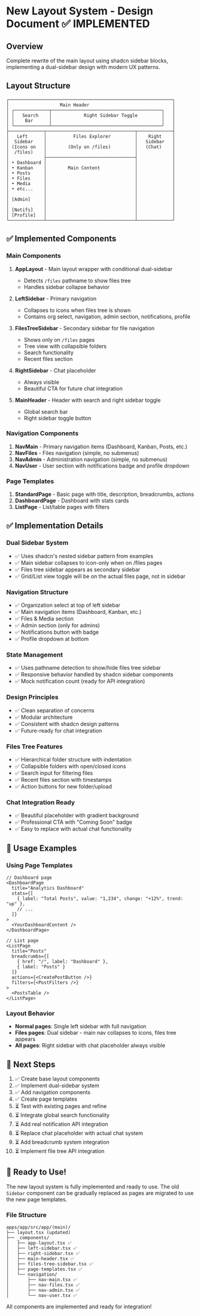 # New Layout System - Design Document ✅ IMPLEMENTED

## Overview
Complete rewrite of the main layout using shadcn sidebar blocks, implementing a dual-sidebar design with modern UX patterns.

## Layout Structure

```
┌─────────────────────────────────────────────────────────────┐
│                   Main Header                               │
│ ┌─────────────┬─────────────────────────────────────────┐   │
│ │   Search    │            Right Sidebar Toggle         │   │
│ │    Bar      │                                         │   │
│ └─────────────┴─────────────────────────────────────────┘   │
├─────────────┬─────────────────────────────────┬─────────────┤
│   Left      │          Files Explorer         │    Right    │
│  Sidebar    │                                 │   Sidebar   │
│ (Icons on   │        (Only on /files)         │   (Chat)    │
│  /files)    │                                 │             │
│             ├─────────────────────────────────┤             │
│ • Dashboard │                                 │             │
│ • Kanban    │        Main Content             │             │
│ • Posts     │                                 │             │
│ • Files     │                                 │             │
│ • Media     │                                 │             │
│ • etc...    │                                 │             │
│             │                                 │             │
│ [Admin]     │                                 │             │
│             │                                 │             │
│ [Notifs]    │                                 │             │
│ [Profile]   │                                 │             │
└─────────────┴─────────────────────────────────┴─────────────┘
```

## ✅ Implemented Components

### Main Components
1. **AppLayout** - Main layout wrapper with conditional dual-sidebar
   - Detects `/files` pathname to show files tree
   - Handles sidebar collapse behavior
   
2. **LeftSidebar** - Primary navigation 
   - Collapses to icons when files tree is shown
   - Contains org select, navigation, admin section, notifications, profile
   
3. **FilesTreeSidebar** - Secondary sidebar for file navigation 
   - Shows only on `/files` pages
   - Tree view with collapsible folders
   - Search functionality
   - Recent files section
   
4. **RightSidebar** - Chat placeholder 
   - Always visible
   - Beautiful CTA for future chat integration
   
5. **MainHeader** - Header with search and right sidebar toggle
   - Global search bar
   - Right sidebar toggle button

### Navigation Components
1. **NavMain** - Primary navigation items (Dashboard, Kanban, Posts, etc.)
2. **NavFiles** - Files navigation (simple, no submenus)
3. **NavAdmin** - Administration navigation (simple, no submenus)
4. **NavUser** - User section with notifications badge and profile dropdown

### Page Templates
1. **StandardPage** - Basic page with title, description, breadcrumbs, actions
2. **DashboardPage** - Dashboard with stats cards
3. **ListPage** - List/table pages with filters

## ✅ Implementation Details

### Dual Sidebar System
- ✅ Uses shadcn's nested sidebar pattern from examples
- ✅ Main sidebar collapses to icon-only when on /files pages
- ✅ Files tree sidebar appears as secondary sidebar
- ✅ Grid/List view toggle will be on the actual files page, not in sidebar

### Navigation Structure
- ✅ Organization select at top of left sidebar
- ✅ Main navigation items (Dashboard, Kanban, etc.)
- ✅ Files & Media section
- ✅ Admin section (only for admins)
- ✅ Notifications button with badge
- ✅ Profile dropdown at bottom

### State Management
- ✅ Uses pathname detection to show/hide files tree sidebar
- ✅ Responsive behavior handled by shadcn sidebar components
- ✅ Mock notification count (ready for API integration)

### Design Principles
- ✅ Clean separation of concerns
- ✅ Modular architecture
- ✅ Consistent with shadcn design patterns
- ✅ Future-ready for chat integration

### Files Tree Features
- ✅ Hierarchical folder structure with indentation
- ✅ Collapsible folders with open/closed icons
- ✅ Search input for filtering files
- ✅ Recent files section with timestamps
- ✅ Action buttons for new folder/upload

### Chat Integration Ready
- ✅ Beautiful placeholder with gradient background
- ✅ Professional CTA with "Coming Soon" badge
- ✅ Easy to replace with actual chat functionality

## 🎯 Usage Examples

### Using Page Templates
```tsx
// Dashboard page
<DashboardPage 
  title="Analytics Dashboard"
  stats={[
    { label: "Total Posts", value: "1,234", change: "+12%", trend: "up" },
    // ...
  ]}
>
  <YourDashboardContent />
</DashboardPage>

// List page
<ListPage
  title="Posts"
  breadcrumbs={[
    { href: "/", label: "Dashboard" },
    { label: "Posts" }
  ]}
  actions={<CreatePostButton />}
  filters={<PostFilters />}
>
  <PostsTable />
</ListPage>
```

### Layout Behavior
- **Normal pages**: Single left sidebar with full navigation
- **Files pages**: Dual sidebar - main nav collapses to icons, files tree appears
- **All pages**: Right sidebar with chat placeholder always visible

## 🔄 Next Steps

1. ✅ Create base layout components
2. ✅ Implement dual-sidebar system  
3. ✅ Add navigation components
4. ✅ Create page templates
5. ⏳ Test with existing pages and refine
6. ⏳ Integrate global search functionality
7. ⏳ Add real notification API integration
8. ⏳ Replace chat placeholder with actual chat system
9. ⏳ Add breadcrumb system integration
10. ⏳ Implement file tree API integration

## 🚀 Ready to Use!

The new layout system is fully implemented and ready to use. The old `Sidebar` component can be gradually replaced as pages are migrated to use the new page templates.

### File Structure
```
apps/app/src/app/(main)/
├── layout.tsx (updated)
├── _components/
│   ├── app-layout.tsx ✅
│   ├── left-sidebar.tsx ✅
│   ├── right-sidebar.tsx ✅
│   ├── main-header.tsx ✅
│   ├── files-tree-sidebar.tsx ✅
│   ├── page-templates.tsx ✅
│   └── navigation/
│       ├── nav-main.tsx ✅
│       ├── nav-files.tsx ✅
│       ├── nav-admin.tsx ✅
│       └── nav-user.tsx ✅
```

All components are implemented and ready for integration! 